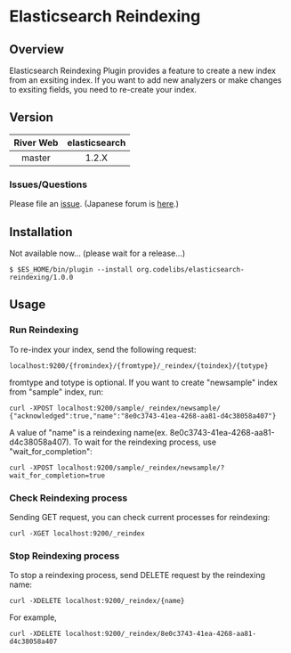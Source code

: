 Elasticsearch Reindexing
=======================

## Overview

Elasticsearch Reindexing Plugin provides a feature to create a new index from an exsiting index.
If you want to add new analyzers or make changes to exsiting fields, you need to re-create your index.

## Version

| River Web | elasticsearch |
|:---------:|:-------------:|
| master    | 1.2.X         |

### Issues/Questions

Please file an [issue](https://github.com/codelibs/elasticsearch-reindexing/issues "issue").
(Japanese forum is [here](https://github.com/codelibs/codelibs-ja-forum "here").)

## Installation

Not available now... (please wait for a release...)

    $ $ES_HOME/bin/plugin --install org.codelibs/elasticsearch-reindexing/1.0.0

## Usage

### Run Reindexing

To re-index your index, send the following request:

    localhost:9200/{fromindex}/{fromtype}/_reindex/{toindex}/{totype}

fromtype and totype is optional.
If you want to create "newsample" index from "sample" index, run:

    curl -XPOST localhost:9200/sample/_reindex/newsample/
    {"acknowledged":true,"name":"8e0c3743-41ea-4268-aa81-d4c38058a407"}

A value of "name" is a reindexing name(ex. 8e0c3743-41ea-4268-aa81-d4c38058a407).
To wait for the reindexing process, use "wait\_for\_completion":

    curl -XPOST localhost:9200/sample/_reindex/newsample/?wait_for_completion=true

### Check Reindexing process

Sending GET request, you can check current processes for reindexing:

    curl -XGET localhost:9200/_reindex

### Stop Reindexing process

To stop a reindexing process, send DELETE request by the reindexing name:

    curl -XDELETE localhost:9200/_reindex/{name}

For example,

    curl -XDELETE localhost:9200/_reindex/8e0c3743-41ea-4268-aa81-d4c38058a407

